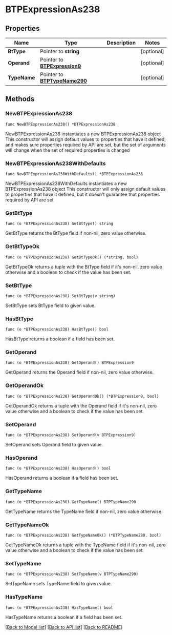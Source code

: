 # BTPExpressionAs238

## Properties

Name | Type | Description | Notes
------------ | ------------- | ------------- | -------------
**BtType** | Pointer to **string** |  | [optional] 
**Operand** | Pointer to [**BTPExpression9**](BTPExpression9.md) |  | [optional] 
**TypeName** | Pointer to [**BTPTypeName290**](BTPTypeName290.md) |  | [optional] 

## Methods

### NewBTPExpressionAs238

`func NewBTPExpressionAs238() *BTPExpressionAs238`

NewBTPExpressionAs238 instantiates a new BTPExpressionAs238 object
This constructor will assign default values to properties that have it defined,
and makes sure properties required by API are set, but the set of arguments
will change when the set of required properties is changed

### NewBTPExpressionAs238WithDefaults

`func NewBTPExpressionAs238WithDefaults() *BTPExpressionAs238`

NewBTPExpressionAs238WithDefaults instantiates a new BTPExpressionAs238 object
This constructor will only assign default values to properties that have it defined,
but it doesn't guarantee that properties required by API are set

### GetBtType

`func (o *BTPExpressionAs238) GetBtType() string`

GetBtType returns the BtType field if non-nil, zero value otherwise.

### GetBtTypeOk

`func (o *BTPExpressionAs238) GetBtTypeOk() (*string, bool)`

GetBtTypeOk returns a tuple with the BtType field if it's non-nil, zero value otherwise
and a boolean to check if the value has been set.

### SetBtType

`func (o *BTPExpressionAs238) SetBtType(v string)`

SetBtType sets BtType field to given value.

### HasBtType

`func (o *BTPExpressionAs238) HasBtType() bool`

HasBtType returns a boolean if a field has been set.

### GetOperand

`func (o *BTPExpressionAs238) GetOperand() BTPExpression9`

GetOperand returns the Operand field if non-nil, zero value otherwise.

### GetOperandOk

`func (o *BTPExpressionAs238) GetOperandOk() (*BTPExpression9, bool)`

GetOperandOk returns a tuple with the Operand field if it's non-nil, zero value otherwise
and a boolean to check if the value has been set.

### SetOperand

`func (o *BTPExpressionAs238) SetOperand(v BTPExpression9)`

SetOperand sets Operand field to given value.

### HasOperand

`func (o *BTPExpressionAs238) HasOperand() bool`

HasOperand returns a boolean if a field has been set.

### GetTypeName

`func (o *BTPExpressionAs238) GetTypeName() BTPTypeName290`

GetTypeName returns the TypeName field if non-nil, zero value otherwise.

### GetTypeNameOk

`func (o *BTPExpressionAs238) GetTypeNameOk() (*BTPTypeName290, bool)`

GetTypeNameOk returns a tuple with the TypeName field if it's non-nil, zero value otherwise
and a boolean to check if the value has been set.

### SetTypeName

`func (o *BTPExpressionAs238) SetTypeName(v BTPTypeName290)`

SetTypeName sets TypeName field to given value.

### HasTypeName

`func (o *BTPExpressionAs238) HasTypeName() bool`

HasTypeName returns a boolean if a field has been set.


[[Back to Model list]](../README.md#documentation-for-models) [[Back to API list]](../README.md#documentation-for-api-endpoints) [[Back to README]](../README.md)


